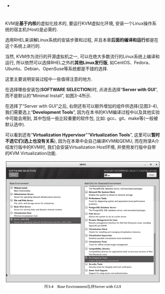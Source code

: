 
<!-- @import "[TOC]" {cmd="toc" depthFrom=1 depthTo=6 orderedList=false} -->

<!-- code_chunk_output -->

- [](#)

<!-- /code_chunk_output -->

# 

KVM是**基于内核**的虚拟化技术的, 要运行KVM虚拟化环境, 安装一个Linux操作系统的宿主机(Host)是必需的. 

选用RHEL来讲解Linux系统的安装步骤和过程, 并且本章**后面的编译和运行**都是在这个系统上进行的. 

当然, KVM作为流行的开源虚拟机之一, 可以在绝大多数流行的Linux系统上编译和运行, 所以依然可以选择RHEL之外的**其他Linux发行版**, 如CentOS、Fedora、Ubuntu、Debian、OpenSuse等系统都是不错的选择. 

这里主要说明安装过程中一些值得注意的地方. 

在选择哪些安装包(**SOFTWARE SELECTION**)时, 点进去选择“**Server with GUI**”, 而不是默认的“Minimal Install”, 如图3-4所示. 

在选择了“Server with GUI”之后, 右侧还有可以额外增加的组件供选择(见图3-4), 我们需要选上“**Development Tools**”, 因为在本书的KVM编译过程中以及其他实验中可能会用到, 其中包括一些比较重要的软件包, 比如: gcc、git、make等(一般被默认选中). 

可以看到还有“**Virtualization Hypervisor**”“**Virtualization Tools**”, 这里可以**暂时不选它们(选上也没有关系**), 因为在本章中会自己编译KVM和QEMU, 而在附录A介绍发行版中的KVM时, 我们会安装Virtualization Host环境, 并使用发行版中自带的KVM Virtualization功能. 

![](./images/2019-05-15-09-10-48.png)


